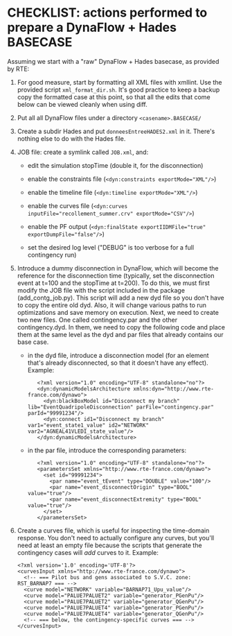 
CHECKLIST: actions performed to prepare a DynaFlow + Hades BASECASE
===================================================================

Assuming we start with a "raw" DynaFlow + Hades basecase, as provided
by RTE:

  1. For good measure, start by formatting all XML files with
     xmllint. Use the provided script `xml_format_dir.sh`. It's good
     practice to keep a backup copy the formatted case at this point,
     so that all the edits that come below can be viewed cleanly when
     using diff.

  2. Put all all DynaFlow files under a directory `<casename>.BASECASE/`

  3. Create a subdir Hades and put `donneesEntreeHADES2.xml` in
     it. There's nothing else to do with the Hades file.

  4. JOB file: create a symlink called `JOB.xml`, and:
  
       * edit the simulation stopTime (double it, for the disconnection)
       
       * enable the constraints file (`<dyn:constraints exportMode="XML"/>`)
       
       * enable the timeline file (`<dyn:timeline exportMode="XML"/>`)

       * enable the curves file (`<dyn:curves inputFile="recollement_summer.crv" exportMode="CSV"/>`)
       
       * enable the PF output (`<dyn:finalState exportIIDMFile="true" exportDumpFile="false"/>`)
       
       * set the desired log level ("DEBUG" is too verbose for a full contingency run)


  5. Introduce a dummy disconnection in DynaFlow, which will become
     the reference for the disconnection time (typically, set the
     disconnection event at t=100 and the stopTime at t=200). To do 
     this, we must first modify the JOB file with the script included 
     in the package (add_contg_job.py). This script will add a new 
     dyd file so you don't have to copy the entire old dyd. Also, it 
     will change various paths to run optimizations and save memory 
     on execution. Next, we need to create two new files. One called 
     contingency.par and the other contingency.dyd. In them, we need 
     to copy the following code and place them at the same level as 
     the dyd and par files that already contains our base case.
     
       * in the dyd file, introduce a disconnection model (for an
         element that's already disconnected, so that it doesn't have
         any effect). Example:
         ```
            <?xml version="1.0" encoding="UTF-8" standalone="no"?>
            <dyn:dynamicModelsArchitecture xmlns:dyn="http://www.rte-france.com/dynawo">
              <dyn:blackBoxModel id="Disconnect my branch" lib="EventQuadripoleDisconnection" parFile="contingency.par" parId="99991234"/>
              <dyn:connect id1="Disconnect my branch" var1="event_state1_value" id2="NETWORK" var2="AGNEAL41VLEDI_state_value"/>
            </dyn:dynamicModelsArchitecture>
         ```

        * in the par file, introduce the corresponding parameters:
          ```
             <?xml version="1.0" encoding="UTF-8" standalone="no"?>
             <parametersSet xmlns="http://www.rte-france.com/dynawo">
               <set id="99991234">
                 <par name="event_tEvent" type="DOUBLE" value="100"/>
                 <par name="event_disconnectOrigin" type="BOOL" value="true"/>
                 <par name="event_disconnectExtremity" type="BOOL" value="true"/>
               </set>
             </parametersSet>
           ```

  6. Create a curves file, which is useful for inspecting the
     time-domain response. You don't need to actually configure any
     curves, but you'll need at least an empty file because the
     scripts that generate the contingency cases will *add* curves to
     it. Example:
       ```
       <?xml version='1.0' encoding='UTF-8'?>
       <curvesInput xmlns="http://www.rte-france.com/dynawo">
         <!-- === Pilot bus and gens associated to S.V.C. zone: RST_BARNAP7 === -->
         <curve model="NETWORK" variable="BARNAP71_Upu_value"/>
         <curve model="PALUE7PALUET2" variable="generator_PGenPu"/>
         <curve model="PALUE7PALUET2" variable="generator_QGenPu"/>
         <curve model="PALUE7PALUET4" variable="generator_PGenPu"/>
         <curve model="PALUE7PALUET4" variable="generator_QGenPu"/>
         <!-- === below, the contingency-specific curves === -->
       </curvesInput>
       ```

